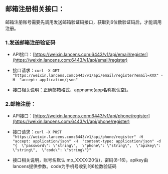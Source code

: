 ## 邮箱注册相关接口：

邮箱注册账号需要先调用发送邮箱验证码接口，获取到6位数验证码后，才能调用注册。

### 1.发送邮箱注册验证码

* API接口：[https://weixin.lancens.com:6443/v1/api/email/register](https://weixin.lancens.com:6443/v1/api/email/register)

* 接口请求：`curl -X GET "https://weixin.lancens.com:6443/v1/api/email/register?email=XXX" -H  "accept: application/json"`

* 接口相关说明：正确邮箱格式，appname\(app名称默认空\)。

### 2.邮箱注册：

* API接口：[https://weixin.lancens.com:6443/v1/api/phone/register](https://weixin.lancens.com:6443/v1/api/phone/register)

* 接口请求：`curl -X POST "https://weixin.lancens.com:6443/v1/api/phone/register" -H  "accept: application/json" -H  "content-type: application/json" -d "{  \"password\": \"string\",  \"phone\": \"string\",  \"apikey\": \"string\",  \"code\": \"string\"}"`

* 接口相关说明，账号名默认 mp\_XXXX\(20位\)，密码\(8-16\)，apikey由lancens提供参数。code为手机号收到的6位数验证码



